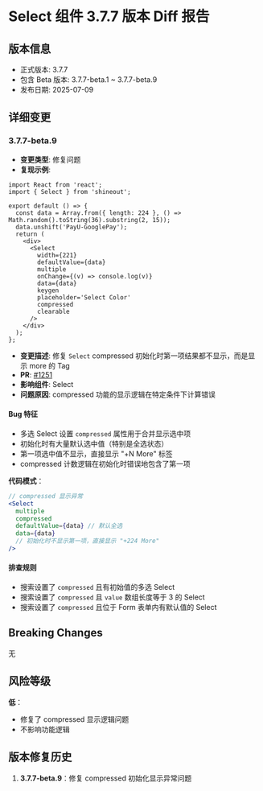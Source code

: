 # Select 组件 3.7.7 版本 Diff 报告

## 版本信息
- 正式版本: 3.7.7
- 包含 Beta 版本: 3.7.7-beta.1 ~ 3.7.7-beta.9
- 发布日期: 2025-07-09

## 详细变更

### 3.7.7-beta.9
- **变更类型**: 修复问题
- **复现示例**: 
```
import React from 'react';
import { Select } from 'shineout';

export default () => {
  const data = Array.from({ length: 224 }, () => Math.random().toString(36).substring(2, 15));
  data.unshift('PayU-GooglePay');
  return (
    <div>
      <Select
        width={221}
        defaultValue={data}
        multiple
        onChange={(v) => console.log(v)}
        data={data}
        keygen
        placeholder='Select Color'
        compressed
        clearable
      />
    </div>
  );
};
```
- **变更描述**: 修复 `Select` compressed 初始化时第一项结果都不显示，而是显示 more 的 Tag
- **PR**: [#1251](https://github.com/sheinsight/shineout-next/pull/1251)
- **影响组件**: Select
- **问题原因**: compressed 功能的显示逻辑在特定条件下计算错误

#### Bug 特征
- 多选 Select 设置 `compressed` 属性用于合并显示选中项
- 初始化时有大量默认选中值（特别是全选状态）
- 第一项选中值不显示，直接显示 "+N More" 标签
- compressed 计数逻辑在初始化时错误地包含了第一项

**代码模式**：
```jsx
// compressed 显示异常
<Select
  multiple
  compressed
  defaultValue={data} // 默认全选
  data={data}
  // 初始化时不显示第一项，直接显示 "+224 More"
/>
```

#### 排查规则
- 搜索设置了 `compressed` 且有初始值的多选 Select
- 搜索设置了 `compressed` 且 `value` 数组长度等于 3 的 Select
- 搜索设置了 `compressed` 且位于 Form 表单内有默认值的 Select

## Breaking Changes

无

## 风险等级

**低**：
- 修复了 compressed 显示逻辑问题
- 不影响功能逻辑

## 版本修复历史

1. **3.7.7-beta.9**：修复 compressed 初始化显示异常问题